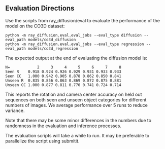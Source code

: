 ## Evaluation Directions

Use the scripts from ray_diffusion/eval to evaluate the performance of the model on the
CO3D dataset:

```
python -m ray_diffusion.eval.eval_jobs --eval_type diffusion --eval_path models/co3d_diffusion
python -m ray_diffusion.eval.eval_jobs --eval_type regression --eval_path models/co3d_regression
```

The expected output at the end of evaluating the diffusion model is:
```
N=            2     3     4     5     6     7     8
Seen R    0.918 0.924 0.926 0.929 0.931 0.933 0.933
Seen CC   1.000 0.942 0.905 0.878 0.862 0.850 0.841
Unseen R  0.835 0.856 0.863 0.869 0.872 0.875 0.881
Unseen CC 1.000 0.877 0.811 0.770 0.741 0.724 0.714
```
This reports the rotation and camera center accuracy on held out sequences on both seen and unseen object categories
for different numbers of images. We average performance over 5 runs to reduce variance.

Note that there may be some minor differences in the numbers due to randomness in the evaluation
and inference processes.

The evaluation scripts will take a while to run. It may be preferable to parallelize the script
using submitit.